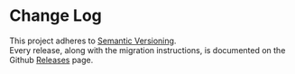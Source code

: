 # Change Log

This project adheres to [Semantic Versioning](http://semver.org/).  
Every release, along with the migration instructions, is documented on the Github [Releases](https://github.com/c58/react-reload/releases) page.

